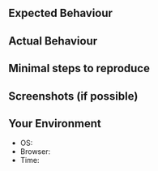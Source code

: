 ## Expected Behaviour

## Actual Behaviour

## Minimal steps to reproduce

## Screenshots (if possible)

## Your Environment
* OS:
* Browser:
* Time:
